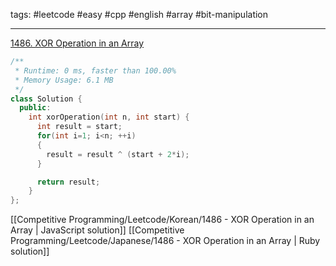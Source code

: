 tags: #leetcode #easy #cpp #english #array #bit-manipulation 

<hr />

[1486. XOR Operation in an Array](https://leetcode.com/problems/xor-operation-in-an-array/)

```cpp
/**
 * Runtime: 0 ms, faster than 100.00%
 * Memory Usage: 6.1 MB
 */
class Solution {
  public:
    int xorOperation(int n, int start) {
      int result = start;
      for(int i=1; i<n; ++i) 
      {
        result = result ^ (start + 2*i);
      }

      return result;
    }
};
```

[[Competitive Programming/Leetcode/Korean/1486 - XOR Operation in an Array | JavaScript solution]]
[[Competitive Programming/Leetcode/Japanese/1486 - XOR Operation in an Array | Ruby solution]]